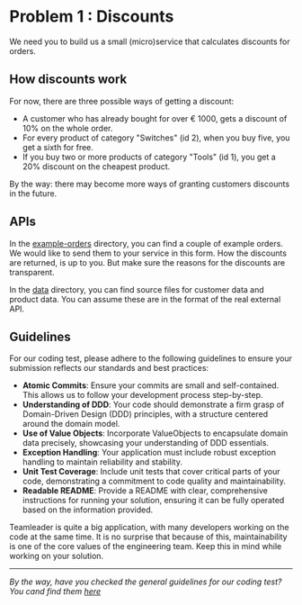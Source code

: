 # Problem 1 : Discounts

We need you to build us a small (micro)service that calculates discounts for orders.


## How discounts work

For now, there are three possible ways of getting a discount:

- A customer who has already bought for over € 1000, gets a discount of 10% on the whole order.
- For every product of category "Switches" (id 2), when you buy five, you get a sixth for free.
- If you buy two or more products of category "Tools" (id 1), you get a 20% discount on the cheapest product.

By the way: there may become more ways of granting customers discounts in the future.

## APIs

In the [example-orders](./example-orders/) directory, you can find a couple of example orders.
We would like to send them to your service in this form.
How the discounts are returned, is up to you. But make sure the reasons for the discounts are transparent.

In the [data](./data/) directory, you can find source files for customer data and product data.
You can assume these are in the format of the real external API.

## Guidelines

For our coding test, please adhere to the following guidelines to ensure your submission reflects our standards and best practices:

- **Atomic Commits**: Ensure your commits are small and self-contained. This allows us to follow your development process step-by-step.
- **Understanding of DDD**: Your code should demonstrate a firm grasp of Domain-Driven Design (DDD) principles, with a structure centered around the domain model.
- **Use of Value Objects**: Incorporate ValueObjects to encapsulate domain data precisely, showcasing your understanding of DDD essentials.
- **Exception Handling**: Your application must include robust exception handling to maintain reliability and stability.
- **Unit Test Coverage**: Include unit tests that cover critical parts of your code, demonstrating a commitment to code quality and maintainability.
- **Readable README**: Provide a README with clear, comprehensive instructions for running your solution, ensuring it can be fully operated based on the information provided.

Teamleader is quite a big application, with many developers working on the code at the same time. It is no surprise that because of this, maintainability is one of the core values of the engineering team. Keep this in mind while working on your solution.

---

_By the way, have you checked the general guidelines for our coding test? You cand find them [here](./README.md)_
